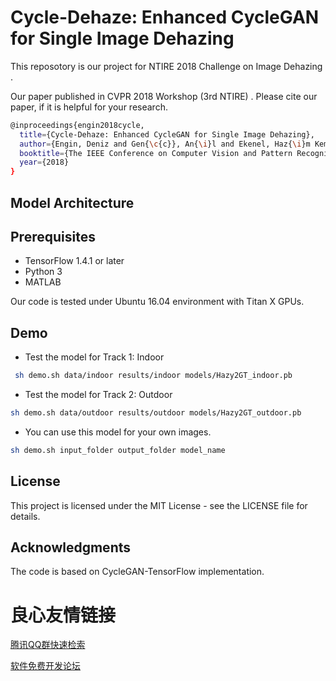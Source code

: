 # Cycle-Dehaze: Enhanced CycleGAN for Single Image Dehazing

This reposotory is our project for  NTIRE 2018 Challenge on Image Dehazing . 

 Our paper  published in CVPR 2018 Workshop  (3rd NTIRE) . Please cite our paper, if it is helpful for your research.

```sh
@inproceedings{engin2018cycle,
  title={Cycle-Dehaze: Enhanced CycleGAN for Single Image Dehazing},
  author={Engin, Deniz and Gen{\c{c}}, An{\i}l and Ekenel, Haz{\i}m Kemal},
  booktitle={The IEEE Conference on Computer Vision and Pattern Recognition (CVPR) Workshops},
  year={2018}
}
```

## Model Architecture

 

## Prerequisites

* TensorFlow 1.4.1 or later
* Python 3
* MATLAB 

Our code is tested under Ubuntu 16.04 environment with Titan X GPUs.

## Demo

* Test the model for Track 1: Indoor

```sh
 sh demo.sh data/indoor results/indoor models/Hazy2GT_indoor.pb
```

* Test the model for Track 2: Outdoor

```sh
sh demo.sh data/outdoor results/outdoor models/Hazy2GT_outdoor.pb
```

*  You can use this model for your own images. 

```sh
sh demo.sh input_folder output_folder model_name
```

## License
This project is licensed under the MIT License - see the  LICENSE  file for details.

## Acknowledgments

The code is based on  CycleGAN-TensorFlow  implementation. 



 # 良心友情链接

[腾讯QQ群快速检索](http://u.720life.cn/s/8cf73f7c)

[软件免费开发论坛](http://u.720life.cn/s/bbb01dc0)